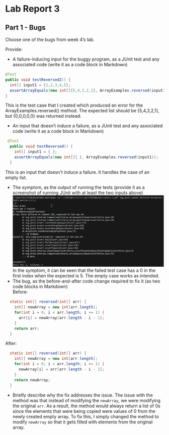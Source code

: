 # Lab Report 3

## Part 1 - Bugs
Choose one of the bugs from week 4’s lab.

Provide:
- A failure-inducing input for the buggy program, as a JUnit test and any associated code (write it as a code block in Markdown)
```java
@Test
public void testReversed2() {
  int[] input1 = {1,2,3,4,5};
  assertArrayEquals(new int[]{5,4,3,2,1}, ArrayExamples.reversed(input1));
}
```
This is the test case that I created which produced an error for the ArrayExamples.reversed() method. The expected list should be {5,4,3,2,1}, but {0,0,0,0,0} was returned instead. 

- An input that doesn’t induce a failure, as a JUnit test and any associated code (write it as a code block in Markdown)
```java
 @Test
  public void testReversed() {
    int[] input1 = { };
    assertArrayEquals(new int[]{ }, ArrayExamples.reversed(input1));
  }
```
This is an input that doesn't induce a failure. It handles the case of an empty list. 
- The symptom, as the output of running the tests (provide it as a screenshot of running JUnit with at least the two inputs above)  
![Image](lab3_failures.png)  
In the symptom, it can be seen that the failed test case has a 0 in the first index when the expected is 5. The empty case works as intended.
- The bug, as the before-and-after code change required to fix it (as two code blocks in Markdown)  
Before:
```java
  static int[] reversed(int[] arr) {
    int[] newArray = new int[arr.length];
    for(int i = 0; i < arr.length; i += 1) {
      arr[i] = newArray[arr.length - i - 1];
    }
    return arr;
  }
```
After:
```java
  static int[] reversed(int[] arr) {
    int[] newArray = new int[arr.length];
    for(int i = 0; i < arr.length; i += 1) {
      newArray[i] = arr[arr.length - i - 1];
    }
    return newArray;
  }
```
- Briefly describe why the fix addresses the issue.
The issue with the method was that instead of modifying the `newArray`, we were modifying the original `arr`. As a result, the method would always return a list of 0s since the elements that were being copied were values of 0 from the newly created empty array. To fix this, I simply changed the method to modify `newArray` so that it gets filled with elements from the original array. 
